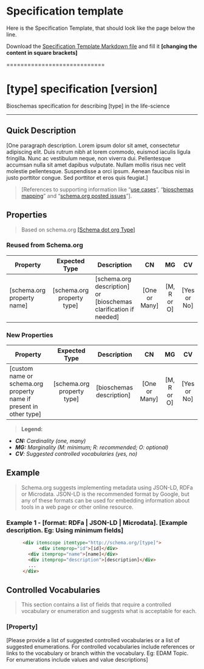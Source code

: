 # Specification template
Here is the Specification Template, that should look like the page below the line.

Download the [Specification Template Markdown file](../specifications/_Specification%20Template_.md) and fill it **[changing the content in square brackets]**

============================

# **[type] specification [version]**
Bioschemas specification for describing [type] in the life-science
***
## Quick Description
[One paragraph description.
Lorem ipsum dolor sit amet, consectetur adipiscing elit. Duis rutrum nibh at lorem commodo, euismod iaculis ligula fringilla. Nunc ac vestibulum neque, non viverra dui. Pellentesque accumsan nulla sit amet dapibus vulputate. Nullam mollis risus nec velit molestie pellentesque. Suspendisse a orci ipsum. Aenean faucibus nisi in justo porttitor congue. Sed porttitor et eros quis feugiat.]

> [References to supporting information like “[use cases][bs]”, “[bioschemas mapping][bs]” and “[schema.org posted issues][bs]”].

## Properties
> Based on schema.org [[Schema dot org Type]][sch_type]

### Reused from Schema.org

| Property | Expected  Type    | Description                      | CN | MG | CV|
|---------|:------------------:|----------------------------------|:--:|:--:|:--:|
| [schema.org property name] | [schema.org property type] | [schema.org description] or [bioschemas clarification if needed]| [One or Many]| [M, R or O]| [Yes or No]|


### New Properties
| Property | Expected  Type    | Description                      | CN | MG | CV|
|---------|:------------------:|----------------------------------|:--:|:--:|:--:|
| [custom name or schema.org property name if present in other type] | [schema.org property type] | [bioschemas description] | [One or Many]| [M, R or O]| [Yes or No]|
>**Legend:**
+ _**CN:** Cardinality (one, many)_
+ _**MG:** Marginality (M: minimum; R: recommended; O: optional)_
+ _**CV**: Suggested controlled vocabularies (yes, no)_

## Example

>Schema.org suggests implementing metadata using JSON-LD, RDFa or Microdata. JSON-LD is the recommended format by Google, but any of these formats can be used for embedding information about tools in a web page or other online resource.

### Example 1 - [format: RDFa | JSON-LD | Microdata].  [Example description. Eg: Using minimum fields]
```html
      <div itemscope itemtype="http://schema.org/[type]">
            <div itemprop="id">[id]</div>
        <div itemprop="name">[name]</div>
        <div itemprop="description">[description]</div>
        ...
      </div>
```

## Controlled Vocabularies

>This section contains a list of fields that require a controlled vocabulary or enumeration and suggests what is acceptable for each.

### [Property]

[Please provide a list of suggested controlled vocabularies or a list of suggested enumerations. For controlled vocabularies include references or links to the vocabulary or branch within the vocabulary. Eg: EDAM Topic. For enumerations include values and value descriptions]


[//]: # (In this secction yo put the web page links so you can reuse them.)
[bs]: <http://bioschemas.org/>
[sch_type]:<http://schema.org/Event>
